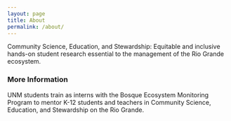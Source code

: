 ```yaml
---
layout: page
title: About
permalink: /about/
---
```


Community Science, Education, and Stewardship: Equitable and inclusive hands-on student research essential to the management of the Rio Grande ecosystem.

### More Information

UNM students train as interns with the Bosque Ecosystem Monitoring Program to mentor K-12 students and teachers in Community Science, Education, and Stewardship on the Rio Grande. 
